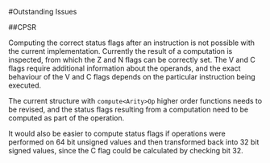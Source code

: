 #Outstanding Issues

##CPSR

Computing the correct status flags after an instruction is not possible with the current implementation. Currently the result of a computation is inspected, from which the Z and N flags can be correctly set. The V and C flags require additional information about the operands, and the exact behaviour of the V and C flags depends on the particular instruction being executed.

The current structure with `compute<Arity>Op` higher order functions needs to be revised, and the status flags resulting from a computation need to be computed as part of the operation.

It would also be easier to compute status flags if operations were performed on 64 bit unsigned values and then transformed back into 32 bit signed values, since the C flag could be calculated by checking bit 32.
